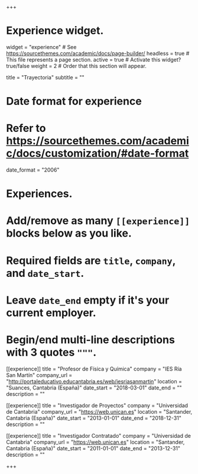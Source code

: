 +++
# Experience widget.
widget = "experience"  # See https://sourcethemes.com/academic/docs/page-builder/
headless = true  # This file represents a page section.
active = true  # Activate this widget? true/false
weight = 2  # Order that this section will appear.

title = "Trayectoria"
subtitle = ""

# Date format for experience
#   Refer to https://sourcethemes.com/academic/docs/customization/#date-format
date_format = "2006"

# Experiences.
#   Add/remove as many `[[experience]]` blocks below as you like.
#   Required fields are `title`, `company`, and `date_start`.
#   Leave `date_end` empty if it's your current employer.
#   Begin/end multi-line descriptions with 3 quotes `"""`.
[[experience]]
  title = "Profesor de Física y Química"
  company = "IES Ría San Martín"
  company_url = "http://portaleducativo.educantabria.es/web/iesriasanmartin"
  location = "Suances, Cantabria (España)"
  date_start = "2018-03-01"
  date_end = ""
  description = ""

[[experience]]
  title = "Investigador de Proyectos"
  company = "Universidad de Cantabria"
  company_url = "https://web.unican.es"
  location = "Santander, Cantabria (España)"
  date_start = "2013-01-01"
  date_end = "2018-12-31"
  description = ""
  
[[experience]]
  title = "Investigador Contratado"
  company = "Universidad de Cantabria"
  company_url = "https://web.unican.es"
  location = "Santander, Cantabria (España)"
  date_start = "2011-01-01"
  date_end = "2013-12-31"
  description = ""  

+++
